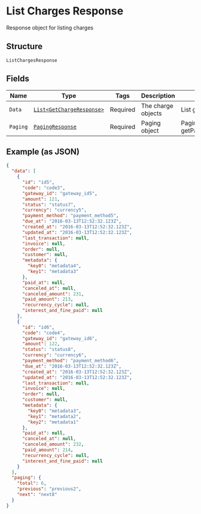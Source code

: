 
# List Charges Response

Response object for listing charges

## Structure

`ListChargesResponse`

## Fields

| Name | Type | Tags | Description | Getter | Setter |
|  --- | --- | --- | --- | --- | --- |
| `Data` | [`List<GetChargeResponse>`](../../doc/models/get-charge-response.md) | Required | The charge objects | List<GetChargeResponse> getData() | setData(List<GetChargeResponse> data) |
| `Paging` | [`PagingResponse`](../../doc/models/paging-response.md) | Required | Paging object | PagingResponse getPaging() | setPaging(PagingResponse paging) |

## Example (as JSON)

```json
{
  "data": [
    {
      "id": "id5",
      "code": "code3",
      "gateway_id": "gateway_id5",
      "amount": 121,
      "status": "status7",
      "currency": "currency5",
      "payment_method": "payment_method5",
      "due_at": "2016-03-13T12:52:32.123Z",
      "created_at": "2016-03-13T12:52:32.123Z",
      "updated_at": "2016-03-13T12:52:32.123Z",
      "last_transaction": null,
      "invoice": null,
      "order": null,
      "customer": null,
      "metadata": {
        "key0": "metadata4",
        "key1": "metadata3"
      },
      "paid_at": null,
      "canceled_at": null,
      "canceled_amount": 231,
      "paid_amount": 213,
      "recurrency_cycle": null,
      "interest_and_fine_paid": null
    },
    {
      "id": "id6",
      "code": "code4",
      "gateway_id": "gateway_id6",
      "amount": 122,
      "status": "status8",
      "currency": "currency6",
      "payment_method": "payment_method6",
      "due_at": "2016-03-13T12:52:32.123Z",
      "created_at": "2016-03-13T12:52:32.123Z",
      "updated_at": "2016-03-13T12:52:32.123Z",
      "last_transaction": null,
      "invoice": null,
      "order": null,
      "customer": null,
      "metadata": {
        "key0": "metadata3",
        "key1": "metadata2",
        "key2": "metadata1"
      },
      "paid_at": null,
      "canceled_at": null,
      "canceled_amount": 232,
      "paid_amount": 214,
      "recurrency_cycle": null,
      "interest_and_fine_paid": null
    }
  ],
  "paging": {
    "total": 6,
    "previous": "previous2",
    "next": "next8"
  }
}
```

